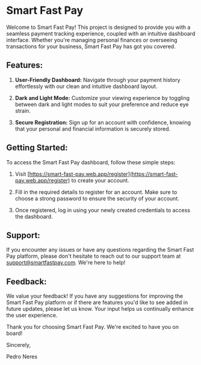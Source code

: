 # Smart Fast Pay

Welcome to Smart Fast Pay! This project is designed to provide you with a seamless payment tracking experience, coupled with an intuitive dashboard interface. Whether you're managing personal finances or overseeing transactions for your business, Smart Fast Pay has got you covered.

## Features:

1. **User-Friendly Dashboard:** Navigate through your payment history effortlessly with our clean and intuitive dashboard layout.

2. **Dark and Light Mode:** Customize your viewing experience by toggling between dark and light modes to suit your preference and reduce eye strain.

3. **Secure Registration:** Sign up for an account with confidence, knowing that your personal and financial information is securely stored.

## Getting Started:

To access the Smart Fast Pay dashboard, follow these simple steps:

1. Visit [https://smart-fast-pay.web.app/register](https://smart-fast-pay.web.app/register) to create your account.

2. Fill in the required details to register for an account. Make sure to choose a strong password to ensure the security of your account.

3. Once registered, log in using your newly created credentials to access the dashboard.

## Support:

If you encounter any issues or have any questions regarding the Smart Fast Pay platform, please don't hesitate to reach out to our support team at [support@smartfastpay.com](mailto:support@smartfastpay.com). We're here to help!

## Feedback:

We value your feedback! If you have any suggestions for improving the Smart Fast Pay platform or if there are features you'd like to see added in future updates, please let us know. Your input helps us continually enhance the user experience.

Thank you for choosing Smart Fast Pay. We're excited to have you on board!

Sincerely,  

Pedro Neres

